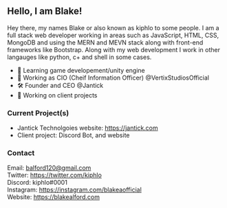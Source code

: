 ## Hello, I am Blake!

Hey there, my names Blake or also known as kiphlo to some people. I am a full stack web developer working in areas such as JavaScript, HTML, CSS, MongoDB and using the MERN and MEVN stack along with front-end frameworks like Bootstrap. Along with my web development I work in other langauges like python, c+ and shell in some cases. 

 - 🔭  Learning game developement/unity engine
 - 🌱  Working as CIO (Cheif Information Officer) @VertixStudiosOfficial
 - 🛠  Founder and CEO @Jantick 
 - 🤖  Working on client projects

### Current Project(s)

- Jantick Technolgoies website: https://jantick.com
- Client project: Discord Bot, and website

### Contact 

Email: balford120@gmail.com <br>
Twitter: https://twitter.com/kiphlo <br> 
Discord: kiphlo#0001 <br>
Instagram: https://instagram.com/blakeaofficial <br>
Website: https://blakealford.com <br>

